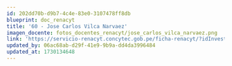 ```yaml
---
id: 202dd70b-d9b7-4c4e-83e0-3107478ff8db
blueprint: doc_renacyt
title: '60 - Jose Carlos Vilca Narvaez'
imagen_docente: fotos_docentes_renacyt/jose_carlos_vilca_narvaez.png
link: 'https://servicio-renacyt.concytec.gob.pe/ficha-renacyt/?idInvestigador=111761'
updated_by: 06ac68ab-d29f-41e9-9b9a-dd4da3996484
updated_at: 1730134648
---
```

